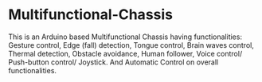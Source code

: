 # Multifunctional-Chassis
This is an Arduino based Multifunctional Chassis having functionalities: Gesture control, Edge (fall) detection, Tongue control, Brain waves control, Thermal detection, Obstacle avoidance, Human follower, Voice control/ Push-button control/ Joystick. And Automatic Control on overall functionalities.
